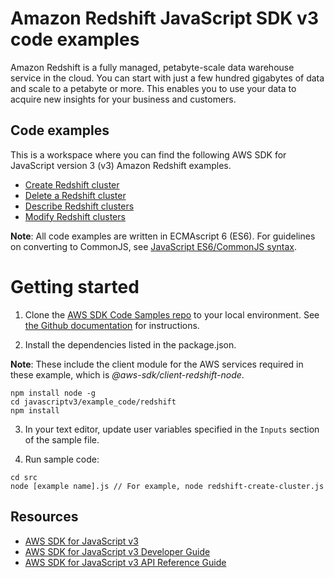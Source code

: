 # Amazon Redshift JavaScript SDK v3 code examples
Amazon Redshift is a fully managed, petabyte-scale data warehouse service in the cloud. You can start with just a few hundred gigabytes of data and scale to a petabyte or more. This enables you to use your data to acquire new insights for your business and customers.

## Code examples
This is a workspace where you can find the following AWS SDK for JavaScript version 3 (v3) Amazon Redshift examples. 

- [Create Redshift cluster](src/redshift-create-cluster.js)
- [Delete a Redshift cluster](src/redshift-delete-cluster.js)
- [Describe Redshift clusters](src/redshift-describe-clusters.js)
- [Modify Redshift clusters](src/redshift-modify-cluster.js)

**Note**: All code examples are written in ECMAscript 6 (ES6). For guidelines on converting to CommonJS, see 
[JavaScript ES6/CommonJS syntax](https://docs.aws.amazon.com/sdk-for-javascript/v3/developer-guide/sdk-example-javascript-syntax.html).


# Getting started

1. Clone the [AWS SDK Code Samples repo](https://github.com/awsdocs/aws-doc-sdk-examples) to your local environment. See [the Github documentation](https://docs.github.com/en/github/creating-cloning-and-archiving-repositories/cloning-a-repository) for instructions.

2. Install the dependencies listed in the package.json.

**Note**: These include the client module for the AWS services required in these example, 
which is *@aws-sdk/client-redshift-node*.

```
npm install node -g
cd javascriptv3/example_code/redshift
npm install
```


3. In your text editor, update user variables specified in the ```Inputs``` section of the sample file.

4. Run sample code:
```
cd src
node [example name].js // For example, node redshift-create-cluster.js
```

## Resources
- [AWS SDK for JavaScript v3](https://github.com/aws/aws-sdk-js-v3)  
- [AWS SDK for JavaScript v3 Developer Guide](https://docs.aws.amazon.com/sdk-for-javascript/v3/developer-guide/redshift-examples.html) 
- [AWS SDK for JavaScript v3 API Reference Guide](https://docs.aws.amazon.com/AWSJavaScriptSDK/v3/latest/clients/client-redshift/index.html)

 
